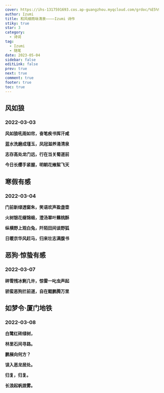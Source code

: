 ```yaml
---
cover: https://ihs-1317591693.cos.ap-guangzhou.myqcloud.com/grdoc/%E5%92%8C%E9%A3%8E%E7%BB%86%E9%9B%A8%E5%92%8F%E6%B8%85%E6%B3%89.jpg
author: Izumi
title: 和风细雨咏清泉————Izumi 诗作
stiky: true
star: 3
category:
  - 诗词
tag:
  - Izumi
  - 随笔
date: 2023-05-04
sidebar: false
editLink: false
prev: true
next: true
comment: true
footer: true
toc: true
---
```



## 风如狼

### 2022-03-03

**风如狼吼雨如帘，奋笔疾书挥汗咸**

**蓝水洗磨成瑾玉，凤冠滋养涌清泉**

**志存高处龙门远，行在当关蜀道前**

**今日长缨手紧握，明朝花飨絮飞天**

## 寒假有感

### 2022-03-04

**门前新绿透窗朱，笑语欢声盈盏壶**

**火树银花缀锦缎，澄汤翠叶蘸桃酥**

**纵横野上观白兔，阡陌田间谈野狐**

**日暖京华风赶马，归来壮志满腹书**

## 恶狗·惊蛰有感

### 2022-03-07

**碎雪残冰剩几许，惊雷一叱虫声起**

**骄蛮恶狗拦前道，自在鲲鹏腾万里**

## 如梦令·厦门地铁

### 2022-03-08

**白鹭红砖绿树，**

**林里石间寻路。**

**鹏展向何方？**

**误入恶龙居处。**

**归复，归复。**

**长浪起帆拨雾。**
